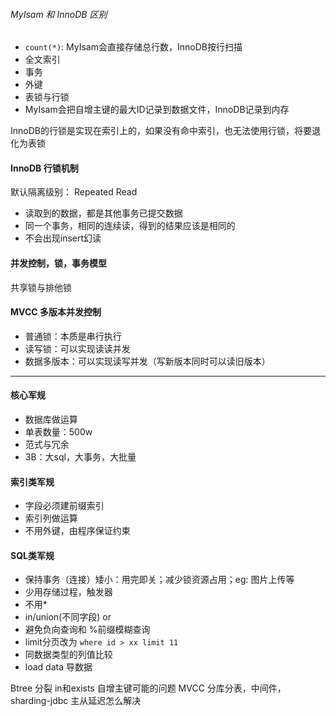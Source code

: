 ###### MyIsam 和 InnoDB 区别
- `count(*)`: MyIsam会直接存储总行数，InnoDB按行扫描
- 全文索引
- 事务
- 外键
- 表锁与行锁
- MyIsam会把自增主键的最大ID记录到数据文件，InnoDB记录到内存

InnoDB的行锁是实现在索引上的，如果没有命中索引，也无法使用行锁，将要退化为表锁

#### InnoDB 行锁机制
默认隔离级别： Repeated Read
- 读取到的数据，都是其他事务已提交数据
- 同一个事务，相同的连续读，得到的结果应该是相同的
- 不会出现insert幻读

#### 并发控制，锁，事务模型
共享锁与排他锁


#### MVCC 多版本并发控制
- 普通锁：本质是串行执行
- 读写锁：可以实现读读并发
- 数据多版本：可以实现读写并发（写新版本同时可以读旧版本）

---

#### 核心军规
- 数据库做运算
- 单表数量：500w
- 范式与冗余
- 3B：大sql，大事务，大批量

#### 索引类军规
- 字段必须建前缀索引
- 索引列做运算
- 不用外键，由程序保证约束

#### SQL类军规
- 保持事务（连接）矮小：用完即关；减少锁资源占用；eg: 图片上传等
- 少用存储过程，触发器
- 不用*
- in/union(不同字段) or
- 避免负向查询和 %前缀模糊查询
- limit分页改为 `where id > xx limit 11`
- 同数据类型的列值比较
- load data 导数据

Btree 分裂
in和exists
自增主键可能的问题
MVCC
分库分表，中间件，sharding-jdbc
主从延迟怎么解决
